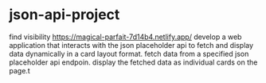 # json-api-project
find visibility https://magical-parfait-7d14b4.netlify.app/ develop a web application that interacts with the json placeholder api to fetch and display data dynamically in a card layout format. fetch data from a specified json placeholder api endpoin. display the fetched data as individual cards on the page.t
